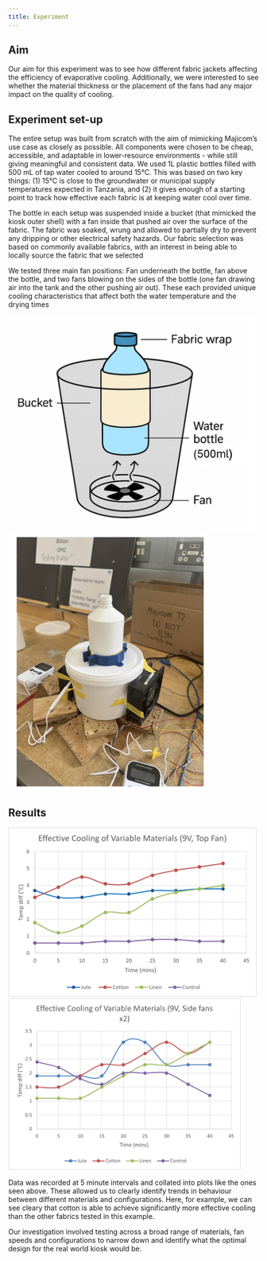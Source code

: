 ```yaml
---
title: Experiment
---
```


## Aim 

Our aim for this experiment was to see how different fabric jackets affecting the efficiency of evaporative cooling. Additionally, we were interested to see whether the material thickness or the placement of the fans had any major impact on the quality of cooling. 

## Experiment set-up

The entire setup was built from scratch with the aim of mimicking Majicom’s use case as closely as possible. All components were chosen to be cheap, accessible, and adaptable in lower-resource environments - while still giving meaningful and consistent data. We used 1L plastic bottles filled with 500 mL of tap water cooled to around 15°C. This was based on two key things: (1) 15°C is close to the groundwater or municipal supply temperatures expected in Tanzania, and (2) it gives enough of a starting point to track how effective each fabric is at keeping water cool over time.

The bottle in each setup was suspended inside a bucket (that mimicked the kiosk outer shell) with a fan inside that pushed air over the surface of the fabric. The fabric was soaked, wrung and allowed to partially dry to prevent any dripping or other electrical safety hazards. Our fabric selection was based on commonly available fabrics, with an interest in being able to locally source the fabric that we selected

We tested three main fan positions: Fan underneath the bottle, fan above the bottle, and two fans blowing on the sides of the bottle (one fan drawing air into the tank and the other pushing air out). These each provided unique cooling characteristics that affect both the water temperature and the drying times


<img width="500" alt="Diagram" src="https://raw.githubusercontent.com/Technology-for-the-Poorest-Billion/2025-Majicom-WaterCooling-passive/refs/heads/main/finalassets/ExperimentDiagram.png"> <img width="400" alt="Image" src="https://raw.githubusercontent.com/Technology-for-the-Poorest-Billion/2025-Majicom-WaterCooling-passive/refs/heads/main/finalassets/ExperimentImage.png">


## Results

<img src="/finalassets/experimentaldata/plots/topfan9V.png" width="500"/> <img src="/finalassets/experimentaldata/plots/sidefan9V.png" width="468"/>

Data was recorded at 5 minute intervals and collated into plots like the ones seen above. These allowed us to clearly identify trends in behaviour between different materials and configurations. Here, for example, we can see cleary that cotton is able to achieve significantly more effective cooling than the other fabrics tested in this example. 

Our investigation involved testing across a broad range of materials, fan speeds and configurations to narrow down and identify what the optimal design for the real world kiosk would be. 
